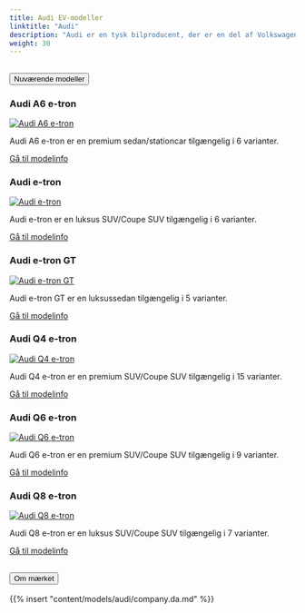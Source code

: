 ```yaml
---
title: Audi EV-modeller
linktitle: "Audi"
description: "Audi er en tysk bilproducent, der er en del af Volkswagen-koncernen. Den er kendt for sine førsteklasses og sportslige køretøjer samt sit slogan 'Vorsprung durch Technik', som betyder 'Progress through Technology'."
weight: 30
---
```

<!-- markdownlint-disable MD033 -->
<!-- markdownlint-disable MD010 -->


<div class="accordion" id="accordionPanelsStayOpenExample">
    <div class="accordion-item">
        <h2 class="accordion-header">
            <button class="accordion-button" type="button" data-bs-toggle="collapse" data-bs-target="#panelsStayOpen-collapseOne" aria-expanded="true" aria-controls="panelsStayOpen-collapseOne">
                        Nuværende modeller
            </button>
        </h2>
        <div id="panelsStayOpen-collapseOne" class="accordion-collapse collapse show">
            <div class="accordion-body">
    <div class="container p-3 mb-4 bg-body-tertiary rounded border">
        <h3>Audi A6 e-tron</h3>
        <div class="row">
            <div class="col col-12 col-md-6">
                <a href="a6_e-tron">
                    <img src="https://media.evkx.net/multimedia/models/audi/a6_e-tron/a6_avant_e-tron_performance/main_1_st.jpg" class="img-fluid" alt="Audi A6 e-tron" >
                </a>
            </div>
            <div class="col col-12 col-md-6"><p>
Audi A6 e-tron er en premium sedan/stationcar tilgængelig i 6 varianter.
</p>
	<a href="a6_e-tron/" class="btn btn-outline-primary" role="button">Gå til modelinfo</a>
		</div>
	</div>
</div>
    <div class="container p-3 mb-4 bg-body-tertiary rounded border">
        <h3>Audi e-tron</h3>
        <div class="row">
            <div class="col col-12 col-md-6">
                <a href="e-tron">
                    <img src="https://media.evkx.net/multimedia/models/audi/e-tron/e-tron_s/main_1_st.jpg" class="img-fluid" alt="Audi e-tron" >
                </a>
            </div>
            <div class="col col-12 col-md-6"><p>
Audi e-tron er en luksus SUV/Coupe SUV tilgængelig i 6 varianter.
</p>
	<a href="e-tron/" class="btn btn-outline-primary" role="button">Gå til modelinfo</a>
		</div>
	</div>
</div>
    <div class="container p-3 mb-4 bg-body-tertiary rounded border">
        <h3>Audi e-tron GT</h3>
        <div class="row">
            <div class="col col-12 col-md-6">
                <a href="e-tron_gt">
                    <img src="https://media.evkx.net/multimedia/models/audi/e-tron_gt/e-tron_gt/main_1_st.jpg" class="img-fluid" alt="Audi e-tron GT" >
                </a>
            </div>
            <div class="col col-12 col-md-6"><p>
Audi e-tron GT er en luksussedan tilgængelig i 5 varianter.
</p>
	<a href="e-tron_gt/" class="btn btn-outline-primary" role="button">Gå til modelinfo</a>
		</div>
	</div>
</div>
    <div class="container p-3 mb-4 bg-body-tertiary rounded border">
        <h3>Audi Q4 e-tron</h3>
        <div class="row">
            <div class="col col-12 col-md-6">
                <a href="q4_e-tron">
                    <img src="https://media.evkx.net/multimedia/models/audi/q4_e-tron/q4_sportback_50_e-tron_quattro/main_1_st.jpg" class="img-fluid" alt="Audi Q4 e-tron" >
                </a>
            </div>
            <div class="col col-12 col-md-6"><p>
Audi Q4 e-tron er en premium SUV/Coupe SUV tilgængelig i 15 varianter.
</p>
	<a href="q4_e-tron/" class="btn btn-outline-primary" role="button">Gå til modelinfo</a>
		</div>
	</div>
</div>
    <div class="container p-3 mb-4 bg-body-tertiary rounded border">
        <h3>Audi Q6 e-tron</h3>
        <div class="row">
            <div class="col col-12 col-md-6">
                <a href="q6_e-tron">
                    <img src="https://media.evkx.net/multimedia/models/audi/q6_e-tron/q6_e-tron_quattro/main_1_st.jpg" class="img-fluid" alt="Audi Q6 e-tron" >
                </a>
            </div>
            <div class="col col-12 col-md-6"><p>
Audi Q6 e-tron er en premium SUV/Coupe SUV tilgængelig i 9 varianter.
</p>
	<a href="q6_e-tron/" class="btn btn-outline-primary" role="button">Gå til modelinfo</a>
		</div>
	</div>
</div>
    <div class="container p-3 mb-4 bg-body-tertiary rounded border">
        <h3>Audi Q8 e-tron</h3>
        <div class="row">
            <div class="col col-12 col-md-6">
                <a href="q8_e-tron">
                    <img src="https://media.evkx.net/multimedia/models/audi/q8_e-tron/sq8_e-tron/exterior_1_st.jpeg" class="img-fluid" alt="Audi Q8 e-tron" >
                </a>
            </div>
            <div class="col col-12 col-md-6"><p>
Audi Q8 e-tron er en luksus SUV/Coupe SUV tilgængelig i 7 varianter.
</p>
	<a href="q8_e-tron/" class="btn btn-outline-primary" role="button">Gå til modelinfo</a>
		</div>
	</div>
</div>
        </div>
    </div>
</div><div class="accordion-item">
    <h2 class="accordion-header">
        <button class="accordion-button" type="button" data-bs-toggle="collapse" data-bs-target="#module-company" aria-expanded="true" aria-controls="module-company">
            Om mærket
        </button>
    </h2>
    <div id="module-company" class="accordion-collapse collapse">
        <div class="accordion-body">
{{% insert "content/models/audi/company.da.md" %}}
</div>
</div>
</div>
</div>
